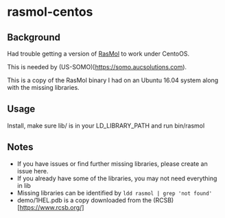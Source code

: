 # rasmol-centos

## Background 
Had trouble getting a version of [RasMol](http://rasmol.org) to work under CentoOS.

This is needed by (US-SOMO)[https://somo.aucsolutions.com).

This is a copy of the RasMol binary I had on an Ubuntu 16.04 system along with the missing libraries.

## Usage

Install, make sure lib/ is in your LD_LIBRARY_PATH and run bin/rasmol


## Notes

 - If you have issues or find further missing libraries, please create an issue here.
 - If you already have some of the libraries, you may not need everything in lib
 - Missing libraries can be identified by ```ldd rasmol | grep 'not found'```
 - demo/1HEL.pdb is a copy downloaded from the (RCSB)[https://www.rcsb.org/]
